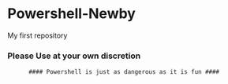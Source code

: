 # Powershell-Newby
My first repository
### Please Use at your own discretion ###
          #### Powershell is just as dangerous as it is fun ####
